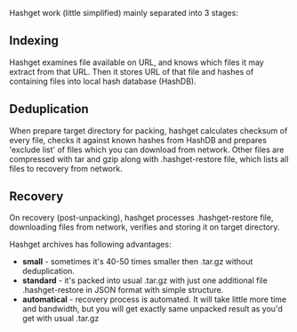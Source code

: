 Hashget work (little simplified) mainly separated into 3 stages:

## Indexing
Hashget examines file available on URL, and knows which files it may extract from that URL. Then it stores URL of that file and hashes of containing files into local hash database (HashDB).

## Deduplication
When prepare target directory for packing, hashget calculates checksum of every file, checks it against known hashes from HashDB and prepares 'exclude list' of files which you can download from network. Other files are compressed with tar and gzip along with .hashget-restore file, which lists all files to recovery from network.

## Recovery
On recovery (post-unpacking), hashget processes .hashget-restore file, downloading files from network, verifies and storing it on target directory. 

Hashget archives has following advantages:

- **small** - sometimes it's 40-50 times smaller then .tar.gz without deduplication. 
- **standard** - it's packed into usual .tar.gz with just one additional file .hashget-restore in JSON format with simple structure.
- **automatical** - recovery process is automated. It will take little more time and bandwidth, but you will get exactly same unpacked result as you'd get with usual .tar.gz


